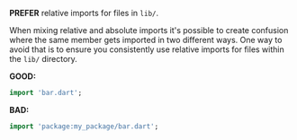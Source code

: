 **PREFER** relative imports for files in `lib/`.

When mixing relative and absolute imports it's possible to create confusion
where the same member gets imported in two different ways. One way to avoid
that is to ensure you consistently use relative imports for files within the
`lib/` directory.

**GOOD:**

```dart
import 'bar.dart';
```

**BAD:**

```dart
import 'package:my_package/bar.dart';
```

